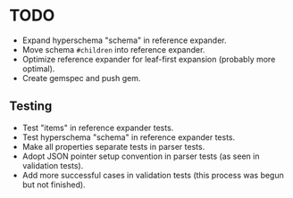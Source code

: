 # TODO

* Expand hyperschema "schema" in reference expander.
* Move schema `#children` into reference expander.
* Optimize reference expander for leaf-first expansion (probably more optimal).
* Create gemspec and push gem.

## Testing

* Test "items" in reference expander tests.
* Test hyperschema "schema" in reference expander tests.
* Make all properties separate tests in parser tests.
* Adopt JSON pointer setup convention in parser tests (as seen in validation tests).
* Add more successful cases in validation tests (this process was begun but not finished).
